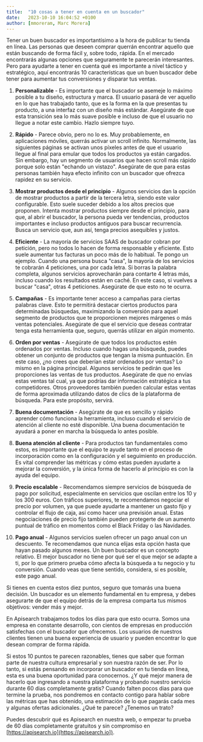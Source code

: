 ```yaml
---
title:  "10 cosas a tener en cuenta en un buscador"
date:   2023-10-10 16:04:52 +0100
author: [mmoreram, Marc Morera]
---
```

Tener un buen buscador es importantísimo a la hora de publicar tu tienda en línea. Las personas que deseen comprar
querrán encontrar aquello que están buscando de forma fácil y, sobre todo, rápida. En el mercado encontrarás algunas
opciones que seguramente te parecerán interesantes. Pero para ayudarte a tener en cuenta qué es importante a nivel
táctico y estratégico, aquí encontrarás 10 características que un buen buscador debe tener para aumentar tus
conversiones y disparar tus ventas.

1. **Personalizable** - Es importante que el buscador se asemeje lo máximo posible a tu diseño, estructura y marca. El usuario
pasará de ver aquello en lo que has trabajado tanto, que es la forma en la que presentas tu producto, a una interfaz
con un diseño más estándar. Asegúrate de que esta transición sea lo más suave posible e incluso de que el usuario no
llegue a notar este cambio. Hazlo siempre tuyo.

1. **Rápido** - Parece obvio, pero no lo es. Muy probablemente, en aplicaciones móviles, querrás activar un scroll infinito.
Normalmente, las siguientes páginas se activan unos píxeles antes de que el usuario llegue al final para emular que
todos los productos ya están cargados. Sin embargo, hay un segmento de usuarios que hacen scroll más rápido porque solo
están "echando un vistazo". Asegúrate de que para estas personas también haya efecto infinito con un buscador que
ofrezca rapidez en su servicio.

1. **Mostrar productos desde el principio** - Algunos servicios dan la opción de mostrar productos a partir de la tercera
letra, siendo este valor configurable. Esto suele suceder debido a los altos precios que proponen. Intenta mostrar
productos siempre desde el principio, para que, al abrir el buscador, la persona pueda ver tendencias, productos
importantes e incluso productos antiguos para buscar recurrencia. Busca un servicio que, aun así, tenga precios
asequibles y justos.

1. **Eficiente** - La mayoría de servicios SAAS de buscador cobran por petición, pero no todos lo hacen de forma responsable
y eficiente. Esto suele aumentar tus facturas un poco más de lo habitual. Te pongo un ejemplo. Cuando una persona
busca "casa", la mayoría de los servicios te cobrarán 4 peticiones, una por cada letra. Si borras la palabra completa,
algunos servicios aprovecharán para contarte 4 letras más, incluso cuando los resultados están en caché. En este caso,
si vuelves a buscar "casa", otras 4 peticiones. Asegúrate de que esto no te ocurra.

1. **Campañas** - Es importante tener acceso a campañas para ciertas palabras clave. Esto te permitirá destacar ciertos
productos para determinadas búsquedas, maximizando la conversión para aquel segmento de productos que te proporcionen
mejores márgenes o más ventas potenciales. Asegúrate de que el servicio que deseas contratar tenga esta herramienta
que, seguro, querrás utilizar en algún momento.

1. **Orden por ventas** - Asegúrate de que todos los productos estén ordenados por ventas. Incluso cuando hagas una búsqueda,
puedes obtener un conjunto de productos que tengan la misma puntuación. En este caso, ¿no crees que deberían estar
ordenados por ventas? Lo mismo en la página principal. Algunos servicios te pedirán que les proporciones las ventas de
tus productos. Asegúrate de que no envías estas ventas tal cual, ya que podrías dar información estratégica a tus
competidores. Otros proveedores también pueden calcular estas ventas de forma aproximada utilizando datos de clics de
la plataforma de búsqueda. Para este propósito, servirá.

1. **Buena documentación** - Asegúrate de que es sencillo y rápido aprender cómo funciona la herramienta, incluso cuando el
servicio de atención al cliente no esté disponible. Una buena documentación te ayudará a poner en marcha la búsqueda lo
antes posible.

1. **Buena atención al cliente** - Para productos tan fundamentales como estos, es importante que el equipo te ayude tanto en
el proceso de incorporación como en la configuración y el seguimiento en producción. Es vital comprender las métricas y
cómo estas pueden ayudarte a mejorar la conversión, y la única forma de hacerlo al principio es con la ayuda del equipo.

1. **Precio escalable** - Recomendamos siempre servicios de búsqueda de pago por solicitud, especialmente en servicios que
oscilan entre los 10 y los 300 euros. Con tráficos superiores, te recomendamos negociar el precio por volumen, ya que
puede ayudarte a mantener un gasto fijo y controlar el flujo de caja, así como hacer una previsión anual. Estas
negociaciones de precio fijo también pueden protegerte de un aumento puntual de tráfico en momentos como el Black
Friday o las Navidades.

1. **Pago anual** - Algunos servicios suelen ofrecer un pago anual con un descuento. Te recomendamos que nunca elijas esta
opción hasta que hayan pasado algunos meses. Un buen buscador es un concepto relativo. El mejor buscador no tiene por
qué ser el que mejor se adapte a ti, por lo que primero prueba cómo afecta la búsqueda a tu negocio y tu conversión.
Cuando veas que tiene sentido, considera, si es posible, este pago anual.

Si tienes en cuenta estos diez puntos, seguro que tomarás una buena decisión. Un buscador es un elemento fundamental en
tu empresa, y debes asegurarte de que el equipo detrás de la empresa comparta tus mismos objetivos: vender más y mejor.

En Apisearch trabajamos todos los días para que esto ocurra. Somos una empresa en constante desarrollo, con cientos de
empresas en producción satisfechas con el buscador que ofrecemos. Los usuarios de nuestros clientes tienen una buena
experiencia de usuario y pueden encontrar lo que desean comprar de forma rápida.

Si estos 10 puntos te parecen razonables, tienes que saber que forman parte de nuestra cultura empresarial y son
nuestra razón de ser. Por lo tanto, si estás pensando en incorporar un buscador en tu tienda en línea, esta es una
buena oportunidad para conocernos. ¿Y qué mejor manera de hacerlo que ingresando a nuestra plataforma y probando
nuestro servicio durante 60 dias completamente gratis? Cuando falten pocos dias para que termine la prueba, nos
pondremos en contacto contigo para hablar sobre las métricas que has obtenido, una estimación de lo que pagarás cada
mes y algunas ofertas adicionales. ¿Qué te parece? ¿Tenemos un trato?

Puedes descubrir qué es Apisearch en nuestra web, o empezar tu prueba de 60 días completamente gratuitos y sin
compromiso en [https://apisearch.io](https://apisearch.io]).
